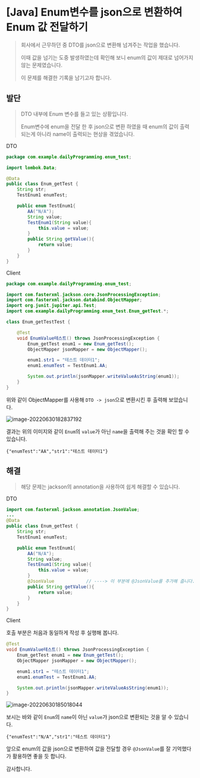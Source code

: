 # [Java] Enum변수를 json으로 변환하여 Enum 값 전달하기

> 회사에서 근무하던 중 DTO를 json으로 변환해 넘겨주는 작업을 했습니다.
>
> 이때 값을 넘기는 도중 발생하였는데 확인해 보니 enum의 값이 제대로 넘어가지 않는 문제였습니다.
>
> 이 문제를 해결한 기록을 남기고자 합니다.



## 발단

> DTO 내부에 Enum 변수를 들고 있는 상황입니다. 
>
> Enum변수에 enum을 전달 한 후 json으로 변환 하였을 때 enum의 값이 출력되는게 아니라 name이 출력되는 현상을 겪었습니다. 

DTO

```java
package com.example.dailyProgramming.enum_test;

import lombok.Data;

@Data
public class Enum_getTest {
    String str;
    TestEnum1 enumTest;

    public enum TestEnum1{
        AA("N/A");
        String value;
        TestEnum1(String value){
            this.value = value;
        }
        public String getValue(){
            return value;
        }
    }
}
```



Client

```java
package com.example.dailyProgramming.enum_test;

import com.fasterxml.jackson.core.JsonProcessingException;
import com.fasterxml.jackson.databind.ObjectMapper;
import org.junit.jupiter.api.Test;
import com.example.dailyProgramming.enum_test.Enum_getTest.*;

class Enum_getTestTest {

    @Test
    void EnumValue테스트() throws JsonProcessingException {
        Enum_getTest enum1 = new Enum_getTest();
        ObjectMapper jsonMapper = new ObjectMapper();

        enum1.str1 = "테스트 데이터1";
        enum1.enumTest = TestEnum1.AA;

        System.out.println(jsonMapper.writeValueAsString(enum1));
    }
}
```

위와 같이 ObjectMapper를 사용해 `DTO -> json`으로 변환시킨 후 출력해 보았습니다.

![image-20220630182837192](C:\Users\Eisen\Documents\GitHub\TIL\CS\Language\Compiler\java\Enum_dto_json.assets\image-20220630182837192.png)

결과는 위의 이미지와 같이 `Enum`의 `value`가 아닌 `name`을 출력해 주는 것을 확인 할 수 있습니다.

`{"enumTest":"AA","str1":"테스트 데이터1"}`



## 해결

> 해당 문제는 jackson의 annotation을 사용하여 쉽게 해결할 수 있습니다.

DTO

```java
import com.fasterxml.jackson.annotation.JsonValue;
...
@Data
public class Enum_getTest {
    String str;
    TestEnum1 enumTest;

    public enum TestEnum1{
        AA("N/A");
        String value;
        TestEnum1(String value){
            this.value = value;
        }
        @JsonValue            // ----> 이 부분에 @JsonValue를 추가해 줍니다. 
        public String getValue(){
            return value;
        }
    }
}
```



Client

호출 부분은 처음과 동일하게 작성 후 실행해 봅니다.

```java
@Test
void EnumValue테스트() throws JsonProcessingException {
    Enum_getTest enum1 = new Enum_getTest();
    ObjectMapper jsonMapper = new ObjectMapper();

    enum1.str1 = "테스트 데이터1";
    enum1.enumTest = TestEnum1.AA;

    System.out.println(jsonMapper.writeValueAsString(enum1));
}
```

![image-20220630185018044](C:\Users\Eisen\Documents\GitHub\TIL\CS\Language\Compiler\java\Enum_dto_json.assets\image-20220630185018044.png)

보시는 바와 같이 `Enum`의 `name`이 아닌 `value`가 json으로 변환되는 것을 알 수 있습니다.

`{"enumTest":"N/A","str1":"테스트 데이터1"}`



앞으로 enum의 값을 json으로 변환하여 값을 전달할 경우 `@JsonValue`를 잘 기억했다가 활용하면 좋을 듯 합니다.

감사합니다.